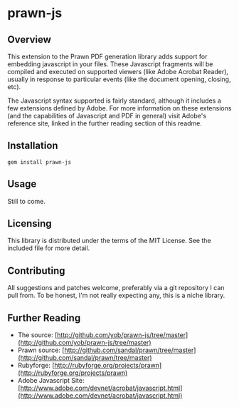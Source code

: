 # prawn-js

## Overview

This extension to the Prawn PDF generation library adds support for embedding javascript
in your files. These Javascript fragments will be compiled and executed on supported
viewers (like Adobe Acrobat Reader), usually in response to particular events (like the
document opening, closing, etc).

The Javascript syntax supported is fairly standard, although it includes a few extensions
defined by Adobe. For more information on these extensions (and the capabilities of
Javascript and PDF in general) visit Adobe's reference site, linked in the further reading
section of this readme.

## Installation

    gem install prawn-js

## Usage

Still to come.

## Licensing

This library is distributed under the terms of the MIT License. See the included file for
more detail.

## Contributing

All suggestions and patches welcome, preferably via a git repository I can pull from.
To be honest, I'm not really expecting any, this is a niche library.

## Further Reading

- The source: [http://github.com/yob/prawn-js/tree/master](http://github.com/yob/prawn-js/tree/master)
- Prawn source: [http://github.com/sandal/prawn/tree/master](http://github.com/sandal/prawn/tree/master)
- Rubyforge: [http://rubyforge.org/projects/prawn](http://rubyforge.org/projects/prawn)
- Adobe Javascript Site: [http://www.adobe.com/devnet/acrobat/javascript.html](http://www.adobe.com/devnet/acrobat/javascript.html)
